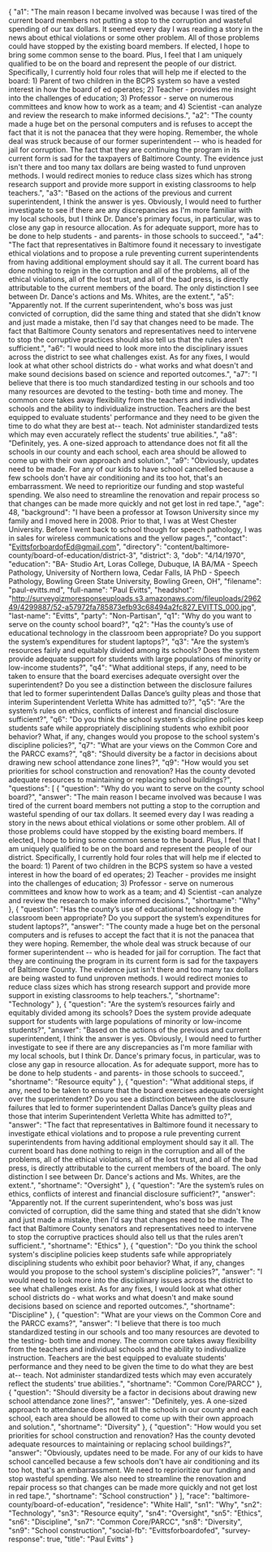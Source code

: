{
  "a1": "The main reason I became involved was because I was tired of the current board members not putting a stop to the corruption and wasteful spending of our tax dollars. It seemed every day I was reading a story in the news about ethical violations or some other problem. All of those problems could have stopped by the existing board members.  If elected, I hope to bring some common sense to the board.   Plus, I feel that I am uniquely qualified to be on the board and represent the people of our district. Specifically, I currently hold four roles that will help me if elected to the board: 1) Parent of two children in the BCPS system so have a vested interest in how the board of ed operates; 2) Teacher - provides me insight into the challenges of education; 3) Professor - serve on numerous committees and know how to work as a team; and 4) Scientist -can analyze and review the research to make informed decisions.",
  "a2": "The county made a huge bet on the personal computers and is refuses to accept the fact that it is not the panacea that they were hoping.  Remember, the whole deal was struck because of our former superintendent -- who is headed for jail for corruption. The fact that they are continuing the program in its current form is sad for the taxpayers of Baltimore County.   The evidence just isn't there and too many tax dollars are being wasted to fund unproven methods. I would redirect monies to reduce class sizes which has strong research support and provide more support in existing classrooms to help teachers.",
  "a3": "Based on the actions of the previous and current superintendent, I think the answer is yes. Obviously, I would need to further investigate to see if there are any discrepancies as I'm more familiar with my local schools, but I think Dr. Dance's primary focus, in particular, was to close any gap in resource allocation.  As for adequate support, more has to be done to help students - and parents- in those schools to succeed.",
  "a4": "The fact that representatives in Baltimore found it necessary to investigate ethical violations and to propose a rule preventing current superintendents from having additional employment should say it all. The current board has done nothing to reign in the corruption and all of the problems, all of the ethical violations, all of the lost trust, and all of the bad press, is directly attributable to the current members of the board.  The only distinction I see between Dr. Dance's actions and Ms. Whites, are the extent.",
  "a5": "Apparently not. If the current superintendent, who's boss was just convicted of corruption, did the same thing and stated that she didn't know and just made a mistake, then I'd say that changes need to be made. The fact that Baltimore County senators and representatives need to intervene to stop the corruptive practices should also tell us that the rules aren't sufficient.",
  "a6": "I would need to look more into the disciplinary issues across the district to see what challenges exist. As for any fixes, I would look at what other school districts do - what works and what doesn't and make sound decisions based on science and reported outcomes.",
  "a7": "I believe that there is too much standardized testing in our schools and too many resources are devoted to the testing- both time and money.  The common core takes away flexibility from the teachers and individual schools and the ability to individualize instruction.  Teachers are the best equipped to evaluate students' performance and they need to be given the time to do what they are best at-- teach. Not administer standardized tests which may even accurately reflect the students' true abilities.",
  "a8": "Definitely, yes. A one-sized approach to attendance does not fit all the schools in our county and each school, each area should be allowed to come up with their own approach and solution.",
  "a9": "Obviously, updates need to be made. For any of our kids to have school cancelled because a few schools don't have air conditioning and its too hot, that's an embarrassment.  We need to reprioritize our funding and stop wasteful spending. We also need to streamline the renovation and repair process so that changes can be made more quickly and not get lost in red tape.",
  "age": 48,
  "background": "I have been a professor at Towson University since my family and I moved here in 2008. Prior to that, I was at West Chester University. Before I went back to school though for speech pathology, I was in sales for wireless communications and the yellow pages.",
  "contact": "EvittsforboardofEd@gmail.com",
  "directory": "content/baltimore-county/board-of-education/district-3",
  "district": 3,
  "dob": "4/14/1970",
  "education": "BA- Studio Art, Loras College, Dubuque, IA BA/MA - Speech Pathology, University of Northern Iowa, Cedar Falls, IA PhD - Speech Pathology, Bowling Green State University, Bowling Green, OH",
  "filename": "paul-evitts.md",
  "full-name": "Paul Evitts",
  "headshot": "http://surveygizmoresponseuploads.s3.amazonaws.com/fileuploads/296249/4299887/52-a57972fa785873efb93c68494a2fc827_EVITTS_000.jpg",
  "last-name": "Evitts",
  "party": "Non-Partisan",
  "q1": "Why do you want to serve on the county school board?",
  "q2": "Has the county’s use of educational technology in the classroom been appropriate? Do you support the system’s expenditures for student laptops?",
  "q3": "Are the system’s resources fairly and equitably divided among its schools? Does the system provide adequate support for students with large populations of minority or low-income students?",
  "q4": "What additional steps, if any, need to be taken to ensure that the board exercises adequate oversight over the superintendent? Do you see a distinction between the disclosure failures that led to former superintendent Dallas Dance’s guilty pleas and those that interim Superintendent Verletta White has admitted to?",
  "q5": "Are the system’s rules on ethics, conflicts of interest and financial disclosure sufficient?",
  "q6": "Do you think the school system's discipline policies keep students safe while appropriately disciplining students who exhibit poor behavior? What, if any, changes would you propose to the school system's discipline policies?",
  "q7": "What are your views on the Common Core and the PARCC exams?",
  "q8": "Should diversity be a factor in decisions about drawing new school attendance zone lines?",
  "q9": "How would you set priorities for school construction and renovation? Has the county devoted adequate resources to maintaining or replacing school buildings?",
  "questions": [
    {
      "question": "Why do you want to serve on the county school board?",
      "answer": "The main reason I became involved was because I was tired of the current board members not putting a stop to the corruption and wasteful spending of our tax dollars. It seemed every day I was reading a story in the news about ethical violations or some other problem. All of those problems could have stopped by the existing board members.  If elected, I hope to bring some common sense to the board.   Plus, I feel that I am uniquely qualified to be on the board and represent the people of our district. Specifically, I currently hold four roles that will help me if elected to the board: 1) Parent of two children in the BCPS system so have a vested interest in how the board of ed operates; 2) Teacher - provides me insight into the challenges of education; 3) Professor - serve on numerous committees and know how to work as a team; and 4) Scientist -can analyze and review the research to make informed decisions.",
      "shortname": "Why"
    },
    {
      "question": "Has the county’s use of educational technology in the classroom been appropriate? Do you support the system’s expenditures for student laptops?",
      "answer": "The county made a huge bet on the personal computers and is refuses to accept the fact that it is not the panacea that they were hoping.  Remember, the whole deal was struck because of our former superintendent -- who is headed for jail for corruption. The fact that they are continuing the program in its current form is sad for the taxpayers of Baltimore County.   The evidence just isn't there and too many tax dollars are being wasted to fund unproven methods. I would redirect monies to reduce class sizes which has strong research support and provide more support in existing classrooms to help teachers.",
      "shortname": "Technology"
    },
    {
      "question": "Are the system’s resources fairly and equitably divided among its schools? Does the system provide adequate support for students with large populations of minority or low-income students?",
      "answer": "Based on the actions of the previous and current superintendent, I think the answer is yes. Obviously, I would need to further investigate to see if there are any discrepancies as I'm more familiar with my local schools, but I think Dr. Dance's primary focus, in particular, was to close any gap in resource allocation.  As for adequate support, more has to be done to help students - and parents- in those schools to succeed.",
      "shortname": "Resource equity"
    },
    {
      "question": "What additional steps, if any, need to be taken to ensure that the board exercises adequate oversight over the superintendent? Do you see a distinction between the disclosure failures that led to former superintendent Dallas Dance’s guilty pleas and those that interim Superintendent Verletta White has admitted to?",
      "answer": "The fact that representatives in Baltimore found it necessary to investigate ethical violations and to propose a rule preventing current superintendents from having additional employment should say it all. The current board has done nothing to reign in the corruption and all of the problems, all of the ethical violations, all of the lost trust, and all of the bad press, is directly attributable to the current members of the board.  The only distinction I see between Dr. Dance's actions and Ms. Whites, are the extent.",
      "shortname": "Oversight"
    },
    {
      "question": "Are the system’s rules on ethics, conflicts of interest and financial disclosure sufficient?",
      "answer": "Apparently not. If the current superintendent, who's boss was just convicted of corruption, did the same thing and stated that she didn't know and just made a mistake, then I'd say that changes need to be made. The fact that Baltimore County senators and representatives need to intervene to stop the corruptive practices should also tell us that the rules aren't sufficient.",
      "shortname": "Ethics"
    },
    {
      "question": "Do you think the school system's discipline policies keep students safe while appropriately disciplining students who exhibit poor behavior? What, if any, changes would you propose to the school system's discipline policies?",
      "answer": "I would need to look more into the disciplinary issues across the district to see what challenges exist. As for any fixes, I would look at what other school districts do - what works and what doesn't and make sound decisions based on science and reported outcomes.",
      "shortname": "Discipline"
    },
    {
      "question": "What are your views on the Common Core and the PARCC exams?",
      "answer": "I believe that there is too much standardized testing in our schools and too many resources are devoted to the testing- both time and money.  The common core takes away flexibility from the teachers and individual schools and the ability to individualize instruction.  Teachers are the best equipped to evaluate students' performance and they need to be given the time to do what they are best at-- teach. Not administer standardized tests which may even accurately reflect the students' true abilities.",
      "shortname": "Common Core/PARCC"
    },
    {
      "question": "Should diversity be a factor in decisions about drawing new school attendance zone lines?",
      "answer": "Definitely, yes. A one-sized approach to attendance does not fit all the schools in our county and each school, each area should be allowed to come up with their own approach and solution.",
      "shortname": "Diversity"
    },
    {
      "question": "How would you set priorities for school construction and renovation? Has the county devoted adequate resources to maintaining or replacing school buildings?",
      "answer": "Obviously, updates need to be made. For any of our kids to have school cancelled because a few schools don't have air conditioning and its too hot, that's an embarrassment.  We need to reprioritize our funding and stop wasteful spending. We also need to streamline the renovation and repair process so that changes can be made more quickly and not get lost in red tape.",
      "shortname": "School construction"
    }
  ],
  "race": "baltimore-county/board-of-education",
  "residence": "White Hall",
  "sn1": "Why",
  "sn2": "Technology",
  "sn3": "Resource equity",
  "sn4": "Oversight",
  "sn5": "Ethics",
  "sn6": "Discipline",
  "sn7": "Common Core/PARCC",
  "sn8": "Diversity",
  "sn9": "School construction",
  "social-fb": "Evittsforboardofed",
  "survey-response": true,
  "title": "Paul Evitts"
}
